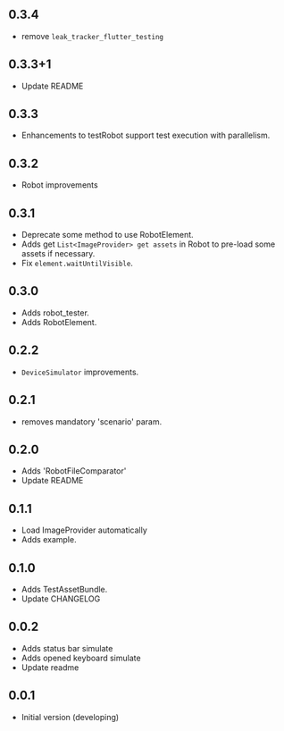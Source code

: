 ## 0.3.4

* remove `leak_tracker_flutter_testing`

## 0.3.3+1

* Update README

## 0.3.3

* Enhancements to testRobot support test execution with parallelism.

## 0.3.2

* Robot improvements

## 0.3.1

* Deprecate some method to use RobotElement.
* Adds get `List<ImageProvider> get assets` in Robot to pre-load some assets if necessary.
* Fix `element.waitUntilVisible`.

## 0.3.0

* Adds robot_tester.
* Adds RobotElement.

## 0.2.2

* `DeviceSimulator` improvements.

## 0.2.1

* removes mandatory 'scenario' param.

## 0.2.0

* Adds 'RobotFileComparator'
* Update README

## 0.1.1

* Load ImageProvider automatically
* Adds example.

## 0.1.0

* Adds TestAssetBundle.
* Update CHANGELOG

## 0.0.2

* Adds status bar simulate
* Adds opened keyboard simulate
* Update readme

## 0.0.1

* Initial version (developing)

